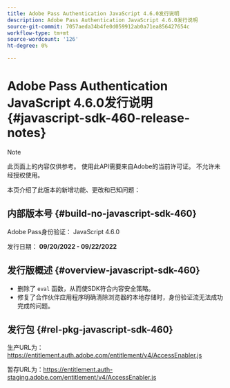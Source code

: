 ```yaml
---
title: Adobe Pass Authentication JavaScript 4.6.0发行说明
description: Adobe Pass Authentication JavaScript 4.6.0发行说明
source-git-commit: 7057aeda34b4fe0d059912ab0a71ea856427654c
workflow-type: tm+mt
source-wordcount: '126'
ht-degree: 0%

---
```


# Adobe Pass Authentication JavaScript 4.6.0发行说明 {#javascript-sdk-460-release-notes}

>[!NOTE]
>
>此页面上的内容仅供参考。 使用此API需要来自Adobe的当前许可证。 不允许未经授权使用。

本页介绍了此版本的新增功能、更改和已知问题：

## 内部版本号 {#build-no-javascript-sdk-460}

Adobe Pass身份验证： JavaScript 4.6.0

发行日期： **09/20/2022 - 09/22/2022**


## 发行版概述 {#overview-javascript-sdk-460}

* 删除了 `eval` 函数，从而使SDK符合内容安全策略。
* 修复了合作伙伴应用程序明确清除浏览器的本地存储时，身份验证流无法成功完成的问题。


## 发行包 {#rel-pkg-javascript-sdk-460}

生产URL为：https://entitlement.auth.adobe.com/entitlement/v4/AccessEnabler.js

暂存URL为：https://entitlement.auth-staging.adobe.com/entitlement/v4/AccessEnabler.js
